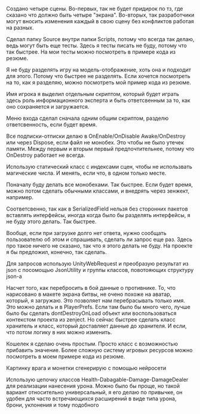 
Создано четыре сцены.
Во-первых, так не будет придирок по тз, где сказано что должно быть четыре "экрана". Во-вторых, так разработчики могут вносить изменения каждый в свою сцену без конфликтов работая на разных.

Сделал папку Source внутри папки Scripts, потому что всегда так делаю, ведь могут быть еще тесты. Здесь я тесты писать не буду, потому что так быстрее. На мои тесты можно посмотреть в примере кода из резюме.

Я не буду разделять игру на модель-отображение, хоть она и подходит для этого. Потому что быстрее не разделять. Если хочется посмотреть на то, как я разделяю, можно посмотреть мой пример кода из резюме.

Имя игрока я выделил отдельным скриптом, который будет играть здесь роль информационного эксперта и быть ответсвенным за то, как оно сохраняется и загружается.

Меню входа сделал сначала одним общим скриптом, разделю ответсвенность, если будет время.

Все подписки-отписки делаю в OnEnable/OnDisable Awake/OnDestroy или через Dispose, если файл не монобех. Это чтобы не было утечек памяти. Между первым и вторым первый предпочтительнее, потому что OnDestroy работает не всегда.

Использую статический класс с индексами сцен, чтобы не использвать магические числа. И менять, если что, в одном только месте.

Поначалу буду делать все монобехами. Так быстрее. Если будет время, можно потом сделать обычными классами, и внедрять через зенжект, например.

Соответсвенно, так как в SerializedField нельзя без сторонних пакетов вставлять интерфейсы, иногда когда было бы разделять интерфейсы, я не буду этого делать. Так быстрее.

Вообще, если при загрузке долго нет ответа, нужно сообщать пользователю об этом и спрашивать, сделать ли запрос еще раз. Здесь про такое ничего не сказано, так что я этого делать не буду. На проекте я бы предложил, конечно, так сделать.

Для запросов использую UnityWebRequest и преобразую результат из json с посомощью JsonUtility и группы классов, повотояющих структуру json-а

Насчет того, как перебросить в бой данные о противнике. То, что нарисовано в макете экрана битвы, не очено похоже на аватар, который, я загружаю. Это позволяет нам перебрасывать только имя. Это можно делать и в PlayerPrefs.
Если там было бы много чего, лучше было бы сделать dontDestroyOnLoad объект или воспользоваться контекстом проекта из zenject. Но сейчас быстрее сделать класс хранитель и класс, который доставляет данные до хранителя. И если, что потом логику в них можно изменить.

Кошелек я сделаю очень простым. Просто класс с возможностью прибавить значение. Более сложную систему игровых ресурсов можно посмотреть в моем примере кода из резюме.

Картинку врага и монетки сгенерирую с помощью нейросети

Использую цепочку классов Health-Dabagable-Damage-DamageDealer для реализации нанесения урона. Можно было бы проще, но такой вариант относительно универсальный, я его делаю по привычке, он удобен для часто встречающихся расширений в виде типа урона, брони, уклонения и  тому подобного